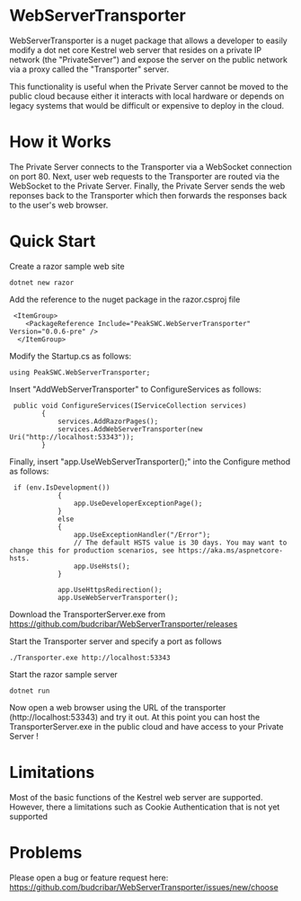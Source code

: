 # WebServerTransporter 

WebServerTransporter is a nuget package that allows a developer to easily modify a dot net core Kestrel web server that resides on a private IP network (the "PrivateServer") and expose the server
on the public network via a proxy called the "Transporter" server.

This functionality is useful when the Private Server cannot be moved to the public cloud because either it interacts with local hardware or depends on legacy systems that would be difficult or expensive to deploy in the cloud.

# How it Works 

The Private Server connects to the Transporter via a WebSocket connection on port 80. Next, user web requests to the Transporter are routed via the WebSocket to the 
Private Server. Finally, the Private Server sends the web reponses back to the Transporter which then forwards the responses back to the user's web browser.

# Quick Start
Create a razor sample web site

```
dotnet new razor
```

Add the reference to the nuget package in the razor.csproj file 

```
 <ItemGroup>
    <PackageReference Include="PeakSWC.WebServerTransporter" Version="0.0.6-pre" />
  </ItemGroup>
```

Modify the Startup.cs as follows:
```
using PeakSWC.WebServerTransporter;
```

Insert "AddWebServerTransporter" to ConfigureServices as follows:

```
 public void ConfigureServices(IServiceCollection services)
        {
            services.AddRazorPages();
            services.AddWebServerTransporter(new Uri("http://localhost:53343"));
        }
```

Finally, insert "app.UseWebServerTransporter();" into the Configure method as follows:
```
 if (env.IsDevelopment())
            {
                app.UseDeveloperExceptionPage();
            }
            else
            {
                app.UseExceptionHandler("/Error");
                // The default HSTS value is 30 days. You may want to change this for production scenarios, see https://aka.ms/aspnetcore-hsts.
                app.UseHsts();
            }

            app.UseHttpsRedirection();
            app.UseWebServerTransporter();
```
Download the TransporterServer.exe from https://github.com/budcribar/WebServerTransporter/releases

Start the Transporter server and specify a port as follows
```
./Transporter.exe http://localhost:53343
```
Start the razor sample server

```
dotnet run
```

Now open a web browser using the URL of the transporter (http://localhost:53343) and try it out.
At this point you can host the TransporterServer.exe in the public cloud and have access to your Private Server !

# Limitations
Most of the basic functions of the Kestrel web server are supported. However, there a limitations such as Cookie Authentication that is not yet supported

# Problems
Please open a bug or feature request here: https://github.com/budcribar/WebServerTransporter/issues/new/choose

